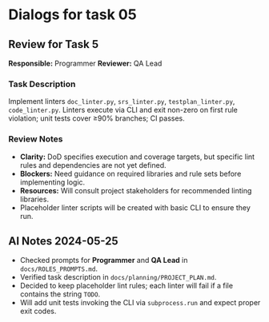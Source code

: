# Dialogs for task 05

## Review for Task 5
**Responsible:** Programmer
**Reviewer:** QA Lead

### Task Description
Implement linters `doc_linter.py`, `srs_linter.py`, `testplan_linter.py`, `code_linter.py`. Linters execute via CLI and exit non-zero on first rule violation; unit tests cover ≥90% branches; CI passes.

### Review Notes
- **Clarity:** DoD specifies execution and coverage targets, but specific lint rules and dependencies are not yet defined.
- **Blockers:** Need guidance on required libraries and rule sets before implementing logic.
- **Resources:** Will consult project stakeholders for recommended linting libraries.
- Placeholder linter scripts will be created with basic CLI to ensure they run.

## AI Notes 2024-05-25
- Checked prompts for **Programmer** and **QA Lead** in `docs/ROLES_PROMPTS.md`.
- Verified task description in `docs/planning/PROJECT_PLAN.md`.
- Decided to keep placeholder lint rules; each linter will fail if a file contains the string `TODO`.
- Will add unit tests invoking the CLI via `subprocess.run` and expect proper exit codes.
